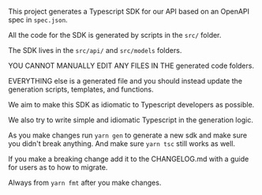 This project generates a Typescript SDK for our API based on an OpenAPI spec in
`spec.json`.

All the code for the SDK is generated by scripts in the `src/` folder.

The SDK lives in the `src/api/` and `src/models` folders.

YOU CANNOT MANUALLY EDIT ANY FILES IN THE generated code folders.

EVERYTHING else is a generated file and you should instead update the generation
scripts, templates, and functions.

We aim to make this SDK as idiomatic to Typescript developers as possible.

We also try to write simple and idiomatic Typescript in the generation logic.

As you make changes run `yarn gen` to generate a new sdk and make sure you didn't break anything. And make sure `yarn tsc` still works as well.

If you make a breaking change add it to the CHANGELOG.md with a guide for users as to how to migrate.

Always from `yarn fmt` after you make changes.
